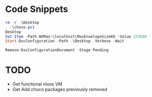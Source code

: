 
# Code Snippets
```powershell
rm -r .\Desktop
. .\choco.ps1
Desktop
Set-Item -Path WSMan:\localhost\MaxEnvelopeSizeKb -Value 153600
Start-DscConfiguration -Path .\Desktop -Verbose -Wait
```

```powershell
Remove-DscConfigurationDocument -Stage Pending
```

# TODO
- Get functional nixos VM
- Get Add choco packages previously removed